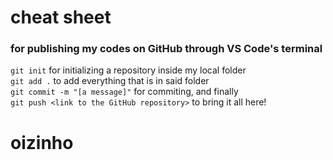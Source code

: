 # cheat sheet
### for publishing my codes on GitHub through VS Code's terminal
`git init`
for initializing a repository inside my local folder<br>
`git add .`
to add everything that is in said folder<br>
`git commit -m "[a message]"`
for commiting, and finally<br>
`git push <link to the GitHub repository>`
to bring it all here!

# oizinho
